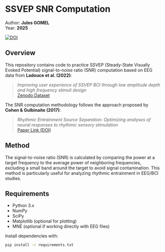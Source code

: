 # SSVEP SNR Computation

Author: **Jules GOMEL**  
Year: **2025**


[![DOI](https://zenodo.org/badge/DOI/10.5281/zenodo.15525420.svg)](https://doi.org/10.5281/zenodo.15525420)

## Overview

This repository contains code to practice SSVEP (Steady-State Visually Evoked Potential) signal-to-noise ratio (SNR) computation based on EEG data from **Ladouce et al. (2022)**:

> *Improving user experience of SSVEP BCI through low amplitude depth and high frequency stimuli design*  
> [Zenodo Dataset](https://zenodo.org/record/5907009)

The SNR computation methodology follows the approach proposed by **Cohen & Gulbinaite (2017)**:

> *Rhythmic Entrainment Source Separation: Optimizing analyses of neural responses to rhythmic sensory stimulation*  
> [Paper Link (DOI)](https://doi.org/10.1016/j.neuroimage.2017.04.015)

## Method

The signal-to-noise ratio (SNR) is calculated by comparing the power at a target frequency to the average power of neighboring frequencies, excluding a small band around the target to avoid signal contamination. This method is particularly useful for analyzing rhythmic entrainment in EEG/BCI studies.

## Requirements

- Python 3.x
- NumPy
- SciPy
- Matplotlib (optional for plotting)
- MNE (optional if working directly with EEG files)

Install dependencies with:

```bash
pip install -r requirements.txt

